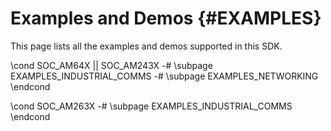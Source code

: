 #  Examples and Demos {#EXAMPLES}

This page lists all the examples and demos supported in this SDK.

\cond SOC_AM64X || SOC_AM243X
-# \subpage EXAMPLES_INDUSTRIAL_COMMS
-# \subpage EXAMPLES_NETWORKING
\endcond

\cond SOC_AM263X
-# \subpage EXAMPLES_INDUSTRIAL_COMMS
\endcond